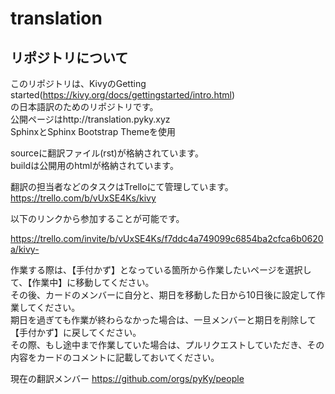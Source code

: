 # translation
## リポジトリについて
このリポジトリは、KivyのGetting started(https://kivy.org/docs/gettingstarted/intro.html)  
の日本語訳のためのリポジトリです。   
公開ページはhttp://translation.pyky.xyz   
SphinxとSphinx Bootstrap Themeを使用  

sourceに翻訳ファイル(rst)が格納されています。  
buildは公開用のhtmlが格納されています。

翻訳の担当者などのタスクはTrelloにて管理しています。  
https://trello.com/b/vUxSE4Ks/kivy

以下のリンクから参加することが可能です。 

 https://trello.com/invite/b/vUxSE4Ks/f7ddc4a749099c6854ba2cfca6b0620a/kivy-
 
 
作業する際は、【手付かず】となっている箇所から作業したいページを選択して、【作業中】に移動してください。   
その後、カードのメンバーに自分と、期日を移動した日から10日後に設定して作業してください。  
期日を過ぎても作業が終わらなかった場合は、一旦メンバーと期日を削除して【手付かず】に戻してください。  
その際、もし途中まで作業していた場合は、プルリクエストしていただき、その内容をカードのコメントに記載しておいてください。



現在の翻訳メンバー
https://github.com/orgs/pyKy/people

